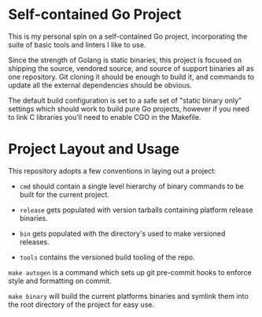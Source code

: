 # Self-contained Go Project

This is my personal spin on a self-contained Go project, incorporating the
suite of basic tools and linters I like to use.

Since the strength of Golang is static binaries, this project is focused on
shipping the source, vendored source, and source of support binaries all as
one repository. Git cloning it should be enough to build it, and commands to
update all the external dependencies should be obvious.

The default build configuration is set to a safe set of "static binary only"
settings which should work to build pure Go projects, however if you need to
link C libraries you'll need to enable CGO in the Makefile.

# Project Layout and Usage

This repository adopts a few conventions in laying out a project:

* `cmd` should contain a single level hierarchy of binary commands to be
  built for the current project.
  
* `release` gets populated with version tarballs containing platform release
  binaries.
  
* `bin` gets populated with the directory's used to make versioned releases.

* `tools` contains the versioned build tooling of the repo.

`make autogen` is a command which sets up git pre-commit hooks to enforce style
and formatting on commit.

`make binary` will build the current platforms binaries and symlink them into
the root directory of the project for easy use.
